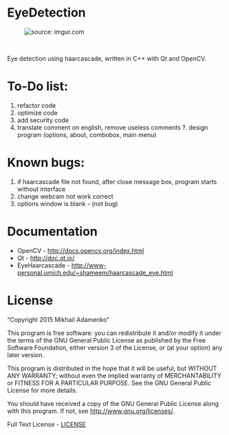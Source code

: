 # EyeDetection
<figure>
	<img src="http://i.imgur.com/pubJVQs.png" title="source: imgur.com" align="top"/>
</figure>
<br/>
<p>Eye detection using haarcascade, written in C++ with Qt and OpenCV.</p>

# To-Do list:

   1. refactor code
   2. optimize code
   3. add security code 
   4. translate comment on english, remove useless comments
   ?. design program (options, about, combobox, main menu)

# Known bugs:

   1. if haarcascade file not found, after close message box, program starts without interface
   2. change webcam not work correct
   3. options window is blank - (not bug)

# Documentation
* OpenCV - http://docs.opencv.org/index.html
* Qt - http://doc.qt.io/
* EyeHaarcascade - http://www-personal.umich.edu/~shameem/haarcascade_eye.html

# License
 “Copyright 2015 Mikhail Adamenko”
    
 This program is free software: you can redistribute it and/or modify
 it under the terms of the GNU General Public License as published by
 the Free Software Foundation, either version 3 of the License, or
 (at your option) any later version.

 This program is distributed in the hope that it will be useful,
 but WITHOUT ANY WARRANTY; without even the implied warranty of
 MERCHANTABILITY or FITNESS FOR A PARTICULAR PURPOSE.  See the
 GNU General Public License for more details.

 You should have received a copy of the GNU General Public License
 along with this program.  If not, see <http://www.gnu.org/licenses/>.
    
 Full Text License - [LICENSE](https://github.com/A-Mikhail/eyeDetection/blob/master/LICENSE)